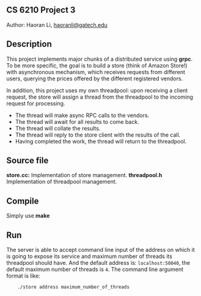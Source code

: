 ## CS 6210 Project 3
Author: Haoran Li, haoranli@gatech.edu

## Description
This project implements major chunks of a distributed service using **grpc**. To be more specific, the goal is to build a store (think of Amazon Store!) with asynchronous mechanism, which receives requests from different users, querying the prices offered by the different registered vendors.

In addition, this project uses my own threadpool: upon receiving a client request, the store will assign a thread from the threadpool to the incoming request for processing.
* The thread will make async RPC calls to the vendors.
* The thread will await for all results to come back.
* The thread will collate the results.
* The thread will reply to the store client with the results of the call.
* Having completed the work, the thread will return to the threadpool.

## Source file
**store.cc:** Implementation of store management.
**threadpool.h** Implementation of threadpool management.

## Compile
Simply use **make**

## Run
The server is able to accept command line input of the address on which it is going to expose its service and maximum number of threads its threadpool should have. 
And the default address is: `localhost:50040`, the default maximum number of threads is `4`.
The command line argument format is like:
```
	./store address maximum_number_of_threads
```
